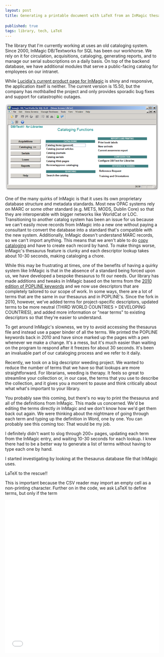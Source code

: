 ```yaml
---
layout: post
title: Generating a printable document with LaTeX from an InMagic thesaurus

published: true
tags: library, tech, LaTeX
---
```


The library that I'm currently working at uses an old cataloging system. Since 2000, InMagic DB/Textworks for SQL has been our workhorse. We rely on it for circulation, acquisitions, cataloging, generating reports, and to manage our serial subscriptions on a daily basis. On top of the backend database, we have additional modules that serve a public-facing catalog for employees on our intranet.

While [Lucidia's current product page for InMagic](https://archive.is/LEs6I) is shiny and responsive, the application itself is neither. The current version is 15.50, but the company has mothballed the project and only provides sporadic bug fixes and support for catastrophic outages. 

![Screenshot of InMagic DB/Textworks for SQL 15.50](images/2016-08-04-InMagic.png)

One of the many quirks of InMagic is that it uses its own proprietary database structure and metadata standards. Most new OPAC systems rely on MARC or some other standard (e.g. METS, MODS, Dublin Core) so that they are interoperable with bigger networks like WorldCat or LOC. Transitioning to another catalog system has been an issue for us because we can't easily move records from InMagic into a new one without paying a consultant to convert the database into a standard that's compatible with the new system. Additionally, InMagic doesn't understand MARC records, so we can't import anything. This means that we aren't able to do [copy cataloging](https://archive.is/zxNgm) and have to create each record by hand. To make things worse, InMagic's thesaurus feature is clunky and each descriptor lookup takes about 10-30 seconds, making cataloging a chore.

While this may be frustrating at times, one of the benefits of having a quirky system like InMagic is that in the absence of a standard being forced upon us, we have developed a bespoke thesaurus to fit our needs. Our library has made additions and tweaks in InMagic based on the terms from the [2010 edition of POPLINE keywords](http://web.archive.org/web/20130404093842/http://www.popline.org/sites/default/files/POPLINEKeywordGuide_NinthEdition.pdf) and we now use descriptors that are completely tailored to our scope of work. In some ways, there are a lot of terms that are the same in our thesaurus and in POPLINE's. Since the fork in 2010, however, we've added terms for project-specific descriptors, updated terms to be more neutral (THIRD WORLD COUNTRIES &gt; DEVELOPING COUNTRIES), and added more information or "near terms" to existing descriptors so that they're easier to understand. 

To get around InMagic's slowness, we try to avoid accessing the thesaurus file and instead use a paper binder of all the terms. We printed the POPLINE keywords back in 2010 and have since marked up the pages with a pen whenever we make a change. It's a mess, but it's much easier than waiting on the program to respond after it freezes for about 30 seconds. It's been an invaluable part of our cataloging process and we refer to it daily. 

Recently, we took on a big descriptor weeding project. We wanted to reduce the number of terms that we have so that lookups are more straightforward. For librarians, weeding is therapy. It feels so great to streamline your collection or, in our case, the terms that you use to describe the collection, and it gives you a moment to pause and think critically about what what's important to your library. 

You probably saw this coming, but there's no way to print the thesaurus and all of the definitions from InMagic. This made us concerned. We'd be editing the terms directly *in* InMagic and we don't know how we'd get them back out again. We were thinking about the nightmare of going through each term and typing up the definition in Word, one by one. You can probably see this coming too: That would be my job. 

I definitely didn't want to slog through 200+ pages, updating each term from the InMagic entry, and waiting 10-30 seconds for each lookup. I knew there had to be a better way to generate a list of terms without having to type each one by hand. 

I started investigating by looking at the thesaurus database file that InMagic uses. 

LaTeX to the rescue!!

 This is important because the CSV reader may import an empty cell as a non-printing character. Further on in the code, we ask LaTeX to define terms, but only if the term 

<script 
src="https://gist.github.com/tdannecy/0dc406b9678795b0c7d60bae10e639fc.js"></script>

<object data="projects/InMagic-thesaurus.pdf" type="application/pdf" width="100%" height="100%">
</object>

<iframe src="/projects/InMagic-thesaurus.pdf" style="width:100%; height:500px;" frameborder="0"></iframe>